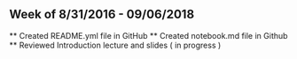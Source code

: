 
## Week of 8/31/2016 - 09/06/2018

** Created README.yml file in GitHub
** Created notebook.md file in Github
** Reviewed Introduction lecture and slides ( in progress )
